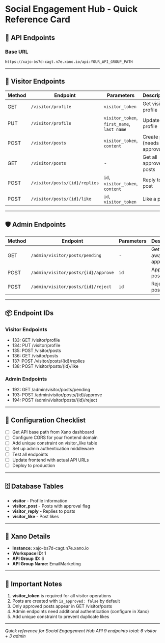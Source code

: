 # Social Engagement Hub - Quick Reference Card

## 🔗 API Endpoints

### Base URL
```
https://xajo-bs7d-cagt.n7e.xano.io/api:YOUR_API_GROUP_PATH
```

---

## 👥 Visitor Endpoints

| Method | Endpoint | Parameters | Description |
|--------|----------|------------|-------------|
| GET | `/visitor/profile` | `visitor_token` | Get visitor profile |
| PUT | `/visitor/profile` | `visitor_token`, `first_name`, `last_name` | Update profile |
| POST | `/visitor/posts` | `visitor_token`, `content` | Create post (needs approval) |
| GET | `/visitor/posts` | - | Get all approved posts |
| POST | `/visitor/posts/{id}/replies` | `id`, `visitor_token`, `content` | Reply to post |
| POST | `/visitor/posts/{id}/like` | `id`, `visitor_token` | Like a post |

---

## 🛡️ Admin Endpoints

| Method | Endpoint | Parameters | Description |
|--------|----------|------------|-------------|
| GET | `/admin/visitor/posts/pending` | - | Get posts awaiting approval |
| POST | `/admin/visitor/posts/{id}/approve` | `id` | Approve a post |
| POST | `/admin/visitor/posts/{id}/reject` | `id` | Reject a post |

---

## 📦 Endpoint IDs

### Visitor Endpoints
- 133: GET /visitor/profile
- 134: PUT /visitor/profile
- 135: POST /visitor/posts
- 136: GET /visitor/posts
- 137: POST /visitor/posts/{id}/replies
- 138: POST /visitor/posts/{id}/like

### Admin Endpoints
- 192: GET /admin/visitor/posts/pending
- 193: POST /admin/visitor/posts/{id}/approve
- 194: POST /admin/visitor/posts/{id}/reject

---

## 🔧 Configuration Checklist

- [ ] Get API base path from Xano dashboard
- [ ] Configure CORS for your frontend domain
- [ ] Add unique constraint on visitor_like table
- [ ] Set up admin authentication middleware
- [ ] Test all endpoints
- [ ] Update frontend with actual API URLs
- [ ] Deploy to production

---

## 🗄️ Database Tables

- **visitor** - Profile information
- **visitor_post** - Posts with approval flag
- **visitor_reply** - Replies to posts
- **visitor_like** - Post likes

---

## 📍 Xano Details

- **Instance:** xajo-bs7d-cagt.n7e.xano.io
- **Workspace ID:** 1
- **API Group ID:** 6
- **API Group Name:** EmailMarketing

---

## 🚨 Important Notes

1. **visitor_token** is required for all visitor operations
2. Posts are created with `is_approved: false` by default
3. Only approved posts appear in GET /visitor/posts
4. Admin endpoints need additional authentication (configure in Xano)
5. Add unique constraint to prevent duplicate likes

---

*Quick reference for Social Engagement Hub API*
*9 endpoints total: 6 visitor + 3 admin*
